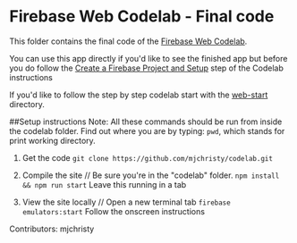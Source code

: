 # Firebase Web Codelab - Final code

This folder contains the final code of the [Firebase Web Codelab](https://codelabs.developers.google.com/codelabs/firebase-web/).

You can use this app directly if you'd like to see the finished app but before you do follow the [Create a Firebase Project and Setup](https://codelabs.developers.google.com/codelabs/firebase-web/#3) step of the Codelab instructions

If you'd like to follow the step by step codelab start with the [web-start](../web-start) directory.

##Setup instructions
Note: All these commands should be run from inside the codelab folder. Find out where you are by typing: `pwd`, which stands for print working directory.

1. Get the code
`git clone https://github.com/mjchristy/codelab.git`

2. Compile the site
// Be sure you're in the "codelab" folder.
`npm install && npm run start`
Leave this running in a tab

3. View the site locally
// Open a new terminal tab
`firebase emulators:start`
Follow the onscreen instructions

Contributors:
mjchristy
